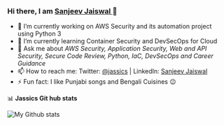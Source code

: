 ### Hi there, I am <a href="http://www.sanjeevjaiswal.com/">Sanjeev Jaiswal </a> 👋

- 🔭 I’m currently working on AWS Security and its automation project using Python 3
- 🌱 I’m currently learning Container Security and DevSecOps for Cloud
- 💬 Ask me about *AWS Security, Application Security, Web and API Security, Secure Code Review, Python, IaC, DevSecOps and Career Guidance*
- 📫 How to reach me: Twitter: [@jassics](https://twitter.com/jassics) | LinkedIn: [Sanjeev Jaiswal](https://www.linkedin.com/in/jassics/)
- ⚡ Fun fact: I like Punjabi songs and Bengali Cuisines 😉 

📊 **Jassics Git hub stats**

![My Github stats](https://github-readme-stats.vercel.app/api?username=jassics&show_icons=true&theme=radical)

